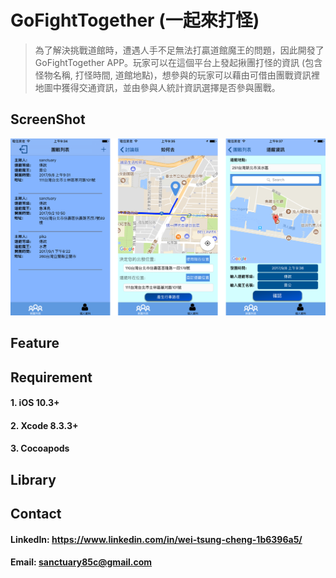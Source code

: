 
GoFightTogether (一起來打怪)
=============================================================
> 為了解決挑戰道館時，遭遇人手不足無法打贏道館魔王的問題，因此開發了GoFightTogether APP。玩家可以在這個平台上發起揪團打怪的資訊 
> (包含怪物名稱, 打怪時間, 道館地點)，想參與的玩家可以藉由可借由團戰資訊裡地圖中獲得交通資訊，並由參與人統計資訊選擇是否參與團戰。

ScreenShot
-------------------------------------------------------------
![img](https://github.com/WeiTsungCheng/Project2/blob/master/readmePic.png)

Feature
-------------------------------------------------------------

Requirement
-------------------------------------------------------------
#### 1. iOS 10.3+ <br>
#### 2. Xcode 8.3.3+ <br>
#### 3. Cocoapods

Library
-------------------------------------------------------------


Contact
-------------------------------------------------------------
#### LinkedIn: https://www.linkedin.com/in/wei-tsung-cheng-1b6396a5/ <br>
#### Email: sanctuary85c@gmail.com 
